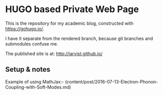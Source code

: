 # HUGO based Private Web Page

This is the repository for my academic blog, constructed with https://gohugo.io/.

I have it separate from the rendered branch, because git branches and submodules confuse
me.

The published site is at: http://jarvist.github.io/

## Setup & notes

Example of using MathJax:- (content/post/2016-07-13-Electron-Phonon-Coupling-with-Soft-Modes.md)


